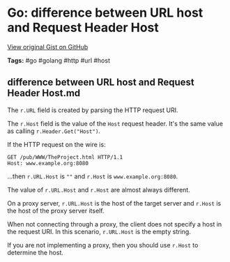 # Go: difference between URL host and Request Header Host 

[View original Gist on GitHub](https://gist.github.com/Integralist/8c0140da58fd6575373f6f1d98367170)

**Tags:** #go #golang #http #url #host

## difference between URL host and Request Header Host.md

The `r.URL` field is created by parsing the HTTP request URI.

The `r.Host` field is the value of the `Host` request header. It's the same value as calling `r.Header.Get("Host")`.

If the HTTP request on the wire is:

```
GET /pub/WWW/TheProject.html HTTP/1.1
Host: www.example.org:8080
```

...then `r.URL.Host` is `""` and `r.Host` is `www.example.org:8080`.

The value of `r.URL.Host` and `r.Host` are almost always different. 

On a proxy server, `r.URL.Host` is the host of the target server and `r.Host` is the host of the proxy server itself. 

When not connecting through a proxy, the client does not specify a host in the request URI. In this scenario, `r.URL.Host` is the empty string.

If you are not implementing a proxy, then you should use `r.Host` to determine the host.

